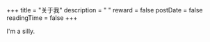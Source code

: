 +++
title = "关于我"
description = " "
reward = false
postDate = false
readingTime = false
+++

 I'm a silly.
